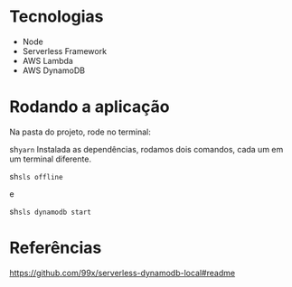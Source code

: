 # Tecnologias
 - Node
 - Serverless Framework
 - AWS Lambda
 - AWS DynamoDB

# Rodando a aplicação

Na pasta do projeto, rode no terminal:

sh```yarn```
Instalada as dependências, rodamos dois comandos, cada um em um terminal diferente.

sh```sls offline```

e

sh```sls dynamodb start```

# Referências

https://github.com/99x/serverless-dynamodb-local#readme
